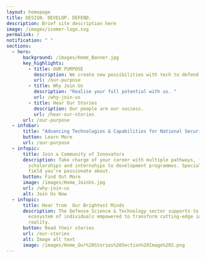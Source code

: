 ```yaml
---
layout: homepage
title: DESIGN. DEVELOP. DEFEND.
description: Brief site description here
image: /images/isomer-logo.svg
permalink: /
notification: " "
sections:
  - hero:
      background: /images/Home_Banner.jpg
      key_highlights:
        - title: OUR PURPOSE
          description: We create new possibilities with tech to defend Singapore. 
          url: /our-purpose
        - title: Why Join Us
          description: "Realise your full potential with us. "
          url: /why-join-us
        - title: Hear Our Stories
          description: Our people are our success.
          url: /hear-our-stories
      url: /our-purpose
  - infobar:
      title: "Advancing Technologies & Capabilities for National Security "
      button: Learn More
      url: /our-purpose
  - infopic:
      title: Join a Community of Innovators
      description: Take charge of your career with multiple pathways, from
        scholarships and internships to development programmes. Specialise in a
        field you’re passionate about.
      button: Find Out More
      image: /images/Home_JoinUs.jpg
      url: /why-join-us
      alt: Join Us Now
  - infopic:
      title: Hear from  Our Brightest Minds
      description: The Defence Science & Technology sector supports to nurture an
        ecosystem of individuals empowered to transform cutting-edge ideas to
        reality.
      button: Read their stories
      url: /our-stories
      alt: Image alt text
      image: /images/Home_Our%20Stories%20Section%20Image%202.png
---
```


